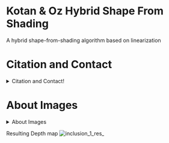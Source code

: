 # Kotan & Oz Hybrid Shape From Shading
 A hybrid shape-from-shading algorithm based on linearization

# Citation and Contact
<details>
  <summary>Citation and Contact!</summary>
  
  ## Citation
This study includes only a part of the thesis: Development of a linearization based hybrid method using image tones for the surface inspection of metallic parts, Sakarya University,Computer and Information Sciences,2020. 
If you find our work useful, please cite:

1-
@phdthesis{phdthesis,
  author       = {Muhammed KOTAN}, 
  title        = {Development of a linearization based hybrid method using image tones for the surface inspection of metallic parts},
  school       = {Sakarya University},
  year         = 2020
}

2-
@article{kotan2017surface,
  title={Surface inspection system for industrial components based on shape from shading minimization approach},
  author={Kotan, Muhammed and {\"O}z, Cemil},
  journal={Optical Engineering},
  volume={56},
  number={12},
  pages={123105},
  year={2017},
  publisher={International Society for Optics and Photonics}
}
</details>

# About Images
<details>
  <summary>About Images</summary>
  
  ## Images
Image 1 is a classic "tent" image. It can be obtained by the formula below.

Z(x,y)=min{-2|x|+2α,-|y|+α}

![tent](https://user-images.githubusercontent.com/78547566/107049253-ed7f3380-67da-11eb-8ab3-f6dc42716516.png)

Resulting Depth map
![tent_res_](https://user-images.githubusercontent.com/78547566/107049550-4f3f9d80-67db-11eb-84c3-35042d34f568.PNG)


Image 2 is a cat image from the dataset : From Shading to Local Shape 
see: http://vision.seas.harvard.edu/qsfs/

![CatIm](https://user-images.githubusercontent.com/78547566/107049277-f4a64180-67da-11eb-9ff6-6c3f31299eb1.png)

Resulting Depth Map
![CatIm_res_](https://user-images.githubusercontent.com/78547566/107049715-7b5b1e80-67db-11eb-9798-8e5ecf4ada4e.PNG)


Image 3 is a defect image from the dataset : NEU surface defect database
see: http://faculty.neu.edu.cn/yunhyan/NEU_surface_defect_database.html

![inclusion_1](https://user-images.githubusercontent.com/78547566/107049291-fa038c00-67da-11eb-8ebd-ba2b8f58a82f.jpg)
</details>

Resulting Depth map
![inclusion_1_res_](https://user-images.githubusercontent.com/78547566/107049740-8746e080-67db-11eb-9dcc-0ae2ca83f336.PNG)


